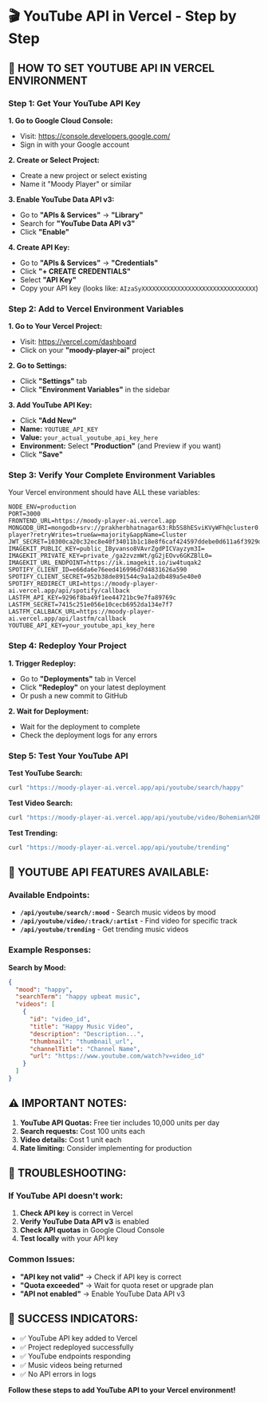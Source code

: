 # 🎬 YouTube API in Vercel - Step by Step

## 🚀 **HOW TO SET YOUTUBE API IN VERCEL ENVIRONMENT**

### **Step 1: Get Your YouTube API Key**

**1. Go to Google Cloud Console:**
- Visit: https://console.developers.google.com/
- Sign in with your Google account

**2. Create or Select Project:**
- Create a new project or select existing
- Name it "Moody Player" or similar

**3. Enable YouTube Data API v3:**
- Go to **"APIs & Services"** → **"Library"**
- Search for **"YouTube Data API v3"**
- Click **"Enable"**

**4. Create API Key:**
- Go to **"APIs & Services"** → **"Credentials"**
- Click **"+ CREATE CREDENTIALS"**
- Select **"API Key"**
- Copy your API key (looks like: `AIzaSyXXXXXXXXXXXXXXXXXXXXXXXXXXXXXXXX`)

### **Step 2: Add to Vercel Environment Variables**

**1. Go to Your Vercel Project:**
- Visit: https://vercel.com/dashboard
- Click on your **"moody-player-ai"** project

**2. Go to Settings:**
- Click **"Settings"** tab
- Click **"Environment Variables"** in the sidebar

**3. Add YouTube API Key:**
- Click **"Add New"**
- **Name:** `YOUTUBE_API_KEY`
- **Value:** `your_actual_youtube_api_key_here`
- **Environment:** Select **"Production"** (and Preview if you want)
- Click **"Save"**

### **Step 3: Verify Your Complete Environment Variables**

Your Vercel environment should have ALL these variables:

```
NODE_ENV=production
PORT=3000
FRONTEND_URL=https://moody-player-ai.vercel.app
MONGODB_URI=mongodb+srv://prakherbhatnagar63:Rb5S8hESviKVyWFh@cluster0.f6cxzao.mongodb.net/moody-player?retryWrites=true&w=majority&appName=Cluster
JWT_SECRET=10300ca20c32ec8e40f34011b1c18e8f6caf424597ddebe0d611a6f3929d0bebb34b6e0719b4d5b8c5c4a44831fd765345efe497685f9653f7418595fa62753e
IMAGEKIT_PUBLIC_KEY=public_IByvanso8VAvrZgdPICVayzym3I=
IMAGEKIT_PRIVATE_KEY=private_/ga2zvzmWt/gG2jEOvv6GKZBlL0=
IMAGEKIT_URL_ENDPOINT=https://ik.imagekit.io/iw4tuqak2
SPOTIFY_CLIENT_ID=e66da6e76eed416996d7d4831626a590
SPOTIFY_CLIENT_SECRET=952b38de891544c9a1a2db489a5e40e0
SPOTIFY_REDIRECT_URI=https://moody-player-ai.vercel.app/api/spotify/callback
LASTFM_API_KEY=9296f8ba49f1ee44721bc9e7fa89769c
LASTFM_SECRET=7415c251e056e10cecb6952da134e7f7
LASTFM_CALLBACK_URL=https://moody-player-ai.vercel.app/api/lastfm/callback
YOUTUBE_API_KEY=your_youtube_api_key_here
```

### **Step 4: Redeploy Your Project**

**1. Trigger Redeploy:**
- Go to **"Deployments"** tab in Vercel
- Click **"Redeploy"** on your latest deployment
- Or push a new commit to GitHub

**2. Wait for Deployment:**
- Wait for the deployment to complete
- Check the deployment logs for any errors

### **Step 5: Test Your YouTube API**

**Test YouTube Search:**
```bash
curl "https://moody-player-ai.vercel.app/api/youtube/search/happy"
```

**Test Video Search:**
```bash
curl "https://moody-player-ai.vercel.app/api/youtube/video/Bohemian%20Rhapsody/Queen"
```

**Test Trending:**
```bash
curl "https://moody-player-ai.vercel.app/api/youtube/trending"
```

## 🎯 **YOUTUBE API FEATURES AVAILABLE:**

### **Available Endpoints:**
- **`/api/youtube/search/:mood`** - Search music videos by mood
- **`/api/youtube/video/:track/:artist`** - Find video for specific track
- **`/api/youtube/trending`** - Get trending music videos

### **Example Responses:**

**Search by Mood:**
```json
{
  "mood": "happy",
  "searchTerm": "happy upbeat music",
  "videos": [
    {
      "id": "video_id",
      "title": "Happy Music Video",
      "description": "Description...",
      "thumbnail": "thumbnail_url",
      "channelTitle": "Channel Name",
      "url": "https://www.youtube.com/watch?v=video_id"
    }
  ]
}
```

## ⚠️ **IMPORTANT NOTES:**

1. **YouTube API Quotas:** Free tier includes 10,000 units per day
2. **Search requests:** Cost 100 units each
3. **Video details:** Cost 1 unit each
4. **Rate limiting:** Consider implementing for production

## 🧪 **TROUBLESHOOTING:**

### **If YouTube API doesn't work:**
1. **Check API key** is correct in Vercel
2. **Verify YouTube Data API v3** is enabled
3. **Check API quotas** in Google Cloud Console
4. **Test locally** with your API key

### **Common Issues:**
- **"API key not valid"** → Check if API key is correct
- **"Quota exceeded"** → Wait for quota reset or upgrade plan
- **"API not enabled"** → Enable YouTube Data API v3

## 🎉 **SUCCESS INDICATORS:**

- ✅ YouTube API key added to Vercel
- ✅ Project redeployed successfully
- ✅ YouTube endpoints responding
- ✅ Music videos being returned
- ✅ No API errors in logs

**Follow these steps to add YouTube API to your Vercel environment!**
